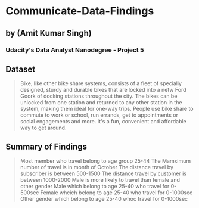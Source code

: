 # Communicate-Data-Findings
## by (Amit Kumar Singh)
### Udacity's Data Analyst Nanodegree - Project 5

## Dataset
>Bike, like other bike share systems, consists of a fleet of specially designed, sturdy and durable bikes that are locked into a netw
Ford Goork of docking stations throughout the city. The bikes can be unlocked from one station and returned to any other station in the system, making them ideal for one-way trips. People use bike share to commute to work or school, run errands, get to appointments or social engagements and more. It's a fun, convenient and affordable way to get around.


## Summary of Findings

>Most member who travel belong to age group 25-44
The Mamximum number of travel is in month of October
The distance travel by subscriber is between 500-1500
The distance travel by customer is between 1000-2000
Male is more likely to travel than female and other gender
Male which belong to age 25-40 who travel for 0-500sec
Female whcich belong to age 25-40 who travel for 0-1000sec
Other gender which belong to age 25-40 whoc travel for 0-1000sec
